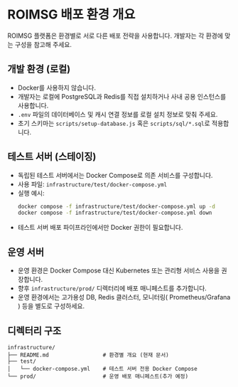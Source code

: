 # ROIMSG 배포 환경 개요

ROIMSG 플랫폼은 환경별로 서로 다른 배포 전략을 사용합니다. 개발자는 각 환경에 맞는 구성을 참고해 주세요.

## 개발 환경 (로컬)
- Docker를 사용하지 않습니다.
- 개발자는 로컬에 PostgreSQL과 Redis를 직접 설치하거나 사내 공용 인스턴스를 사용합니다.
- `.env` 파일의 데이터베이스 및 캐시 연결 정보를 로컬 설치 정보로 맞춰 주세요.
- 초기 스키마는 `scripts/setup-database.js` 혹은 `scripts/sql/*.sql`로 적용합니다.

## 테스트 서버 (스테이징)
- 독립된 테스트 서버에서는 Docker Compose로 의존 서비스를 구성합니다.
- 사용 파일: `infrastructure/test/docker-compose.yml`
- 실행 예시:
  ```bash
  docker compose -f infrastructure/test/docker-compose.yml up -d
  docker compose -f infrastructure/test/docker-compose.yml down
  ```
- 테스트 서버 배포 파이프라인에서만 Docker 권한이 필요합니다.

## 운영 서버
- 운영 환경은 Docker Compose 대신 Kubernetes 또는 관리형 서비스 사용을 권장합니다.
- 향후 `infrastructure/prod/` 디렉터리에 배포 매니페스트를 추가합니다.
- 운영 환경에서는 고가용성 DB, Redis 클러스터, 모니터링( Prometheus/Grafana ) 등을 별도로 구성하세요.

## 디렉터리 구조
```
infrastructure/
├── README.md                 # 환경별 개요 (현재 문서)
├── test/
│   └── docker-compose.yml    # 테스트 서버 전용 Docker Compose
└── prod/                     # 운영 배포 매니페스트(추가 예정)
```
